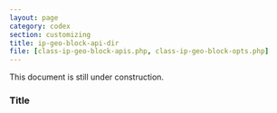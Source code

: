 ```yaml
---
layout: page
category: codex
section: customizing
title: ip-geo-block-api-dir
file: [class-ip-geo-block-apis.php, class-ip-geo-block-opts.php]
---
```


This document is still under construction.

<!--more-->

### Title ###

[IP-Geo-Block]: https://wordpress.org/plugins/ip-geo-block/ "WordPress › IP Geo Block « WordPress Plugins"
